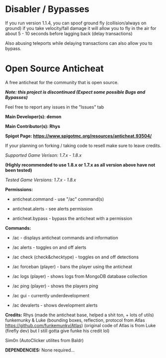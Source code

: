 # Disabler / Bypasses

If you run version 1.1.4, you can spoof ground fly (collision/always on ground) if you take velocity/fall damage it will allow you to fly in the air for about 5 - 10 seconds before lagging back
(delay transactions)

Also abusing teleports while delaying transactions can also allow you to bypass.

# Open Source Anticheat
A free anticheat for the community that is open source.

***Note: this project is discontinued (Expect some possible Bugs and Bypasses)***
 
Feel free to report any issues in the "Issues" tab
 
****Main Developer(s): demon****

****Main Contributor(s): Rhys****

**Spigot Page: https://www.spigotmc.org/resources/anticheat.93504/**

If your planning on forking / taking code to resell make sure to leave credits.


*Supported Game Verison: 1.7.x - 1.8.x*

**(Highly recommended to use 1.8.x or 1.7.x as all version above have not been tested)**

*Tested Game Versions: 1.7.x - 1.8.x*


**Permissions:**

* anticheat.command - use "/ac" command(s)

* anticheat.alerts - see alerts permission

* anticheat.bypass - bypass the anticheat with a permission

**Commands:**

* /ac - displays anticheat commands and information

* /ac alerts - toggles on and off alerts

* /ac check (check&checktype) - toggles on and off detections

* /ac forceban (player) - bans the player using the anticheat

* /ac logs (player) - shows logs from MongoDB database collection

* /ac ping (player) - shows the players ping

* /ac gui - currently underdevelopment

* /ac devalerts - shows development alerts


**Credits:**
Rhys (made the anticheat base, helped a shit ton, + lots of utils)
funkemunky & Luke (bounding boxes, reflection, protocol from Atlas https://github.com/funkemunky/Atlas) 
(original code of Atlas is from Luke (firefly dev) but I still gotta give funke his credit lol)

Sim0n (AutoClicker utilites from Baldr)


**DEPENDENCIES:**
None required...
